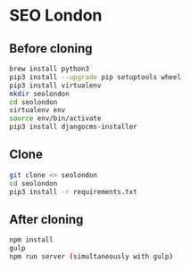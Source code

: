 # SEO London

## Before cloning
```bash
brew install python3
pip3 install --upgrade pip setuptools wheel
pip3 install virtualenv
mkdir seolondon
cd seolondon
virtualenv env
source env/bin/activate
pip3 install djangocms-installer
```

## Clone
```bash
git clone <> seolondon
cd seolondon
pip3 install -r requirements.txt
```

## After cloning
```bash
npm install
gulp
npm run server (simultaneously with gulp)
```
